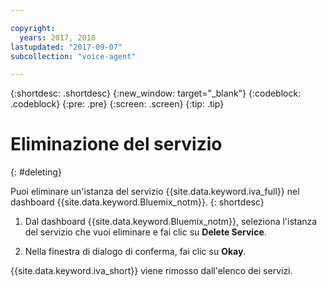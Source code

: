 ```yaml
---

copyright:
  years: 2017, 2018
lastupdated: "2017-09-07"
subcollection: "voice-agent"

---
```


{:shortdesc: .shortdesc}
{:new_window: target="_blank"}
{:codeblock: .codeblock}
{:pre: .pre}
{:screen: .screen}
{:tip: .tip}


# Eliminazione del servizio
{: #deleting}

Puoi eliminare un'istanza del servizio {{site.data.keyword.iva_full}} nel dashboard {{site.data.keyword.Bluemix_notm}}.
{: shortdesc}

1. Dal dashboard {{site.data.keyword.Bluemix_notm}}, seleziona l'istanza del servizio che vuoi eliminare e fai clic su **Delete Service**.

3. Nella finestra di dialogo di conferma, fai clic su **Okay**.

{{site.data.keyword.iva_short}} viene rimosso dall'elenco dei servizi.
